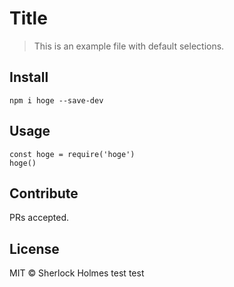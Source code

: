 # Title

> This is an example file with default selections.

## Install

```
npm i hoge --save-dev
```

## Usage

```
const hoge = require('hoge')
hoge()
```

## Contribute

PRs accepted.

## License

MIT © Sherlock Holmes
test test

